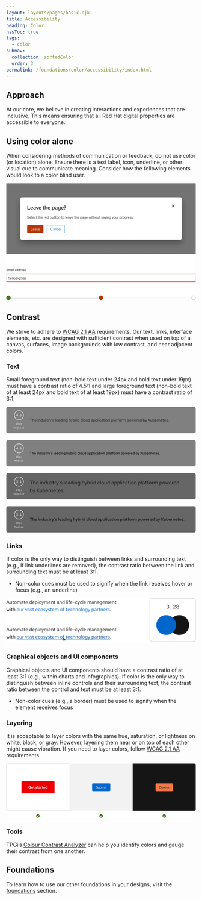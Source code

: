 ```yaml
---
layout: layouts/pages/basic.njk
title: Accessibility
heading: Color
hasToc: true
tags:
  - color
subnav:
  collection: sortedColor  
  order: 3
permalink: /foundations/color/accessibility/index.html
---
```


## Approach

At our core, we believe in creating interactions and experiences that are 
inclusive. This means ensuring that all Red Hat digital properties are 
accessible to everyone.

## Using color alone

When considering methods of communication or feedback, do not use color (or 
location) alone. Ensure there is a text label, icon, underline, or other visual 
cue to communicate meaning. Consider how the following elements would look to a 
color blind user.

<uxdot-example>
  <img alt="Dialog with a red-orange Leave button, a form field with a red bottom border, and progress steps without labels" src="/assets/color/using-color-alone.png">
</uxdot-example>

## Contrast
We strive to adhere to [WCAG 2.1 AA](https://www.w3.org/WAI/WCAG21/Understanding/) requirements. Our text, links, interface elements, etc. are designed with sufficient contrast when used on top 
of a canvas, surfaces, image backgrounds with low contrast, and near adjacent colors.

### Text

Small foreground text (non-bold text under 24px and bold text under 19px) must 
have a contrast ratio of 4.5:1 and large foreground text (non-bold text of at 
least 24px and bold text of at least 19px) must have a contrast ratio of 3:1.

<uxdot-example>
  <img alt="Contrast ratios for dark gray sections with black text that uses different weights and fonts" src="/assets/color/contrast-text.png">
</uxdot-example>

### Links

If color is the only way to distinguish between links and surrounding text (e.g., if link underlines are removed), the contrast ratio between the link and surrounding text must be at least 3:1.

- Non-color cues must be used to signify when the link receives hover or focus (e.g., an underline)

<uxdot-example>
  <img alt="Contrast ratio of a blue link next to black text and an example of a link's darker blue, underlined hover state" src="/assets/color/contrast-links.png">
</uxdot-example>

### Graphical objects and UI components

Graphical objects and UI components should have a contrast ratio of at least 3:1 
(e.g., within charts and infographics). If color is the only way to 
distinguish between inline controls and their surrounding text, the contrast 
ratio between the control and text must be at least 3:1.

- Non-color cues (e.g., a border) must be used to signify when the element receives focus

### Layering

It is acceptable to layer colors with the same hue, saturation, or lightness on 
white, black, or gray. However, layering them near or on top of each other might cause vibration. If you need to layer colors, follow [WCAG 2.1 AA](https://www.w3.org/WAI/WCAG21/Understanding/) 
requirements.

<uxdot-example>
  <img alt="Red CTA against a white background, blue button against a light gray background, and a light red-orange button against a black background" src="/assets/color/contrast-layering.png">
</uxdot-example>

### Tools

TPGi’s [Colour Contrast Analyzer](https://www.tpgi.com/color-contrast-checker/) can help you identify colors and gauge their contrast from one another.

<uxdot-feedback>
  <h2>Foundations</h2>
  <p>To learn how to use our other foundations in your designs, visit the <a href="/foundations">foundations</a> section.</p>
</uxdot-feedback>
